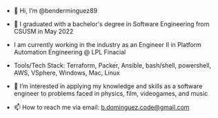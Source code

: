 - 👋 Hi, I’m @benderminguez89
- 🌱 I graduated with a bachelor's degree in Software Engineering from CSUSM in May 2022
- I am currently working in the industry as an Engineer II in Platform Automation Engineering @ LPL Finacial
- Tools/Tech Stack: Terraform, Packer, Ansible, bash/shell, powershell, AWS, VSphere, Windows, Mac, Linux
- 👀 I’m interested in applying my knowledge and skills as a software engineer to problems faced in physics, film, videogames, and music



- 📫 How to reach me via email: b.dominguez.code@gmail.com

<!---
benderminguez89/benderminguez89 is a ✨ special ✨ repository because its `README.md` (this file) appears on your GitHub profile.
You can click the Preview link to take a look at your changes.
--->
